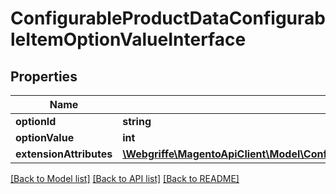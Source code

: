 # ConfigurableProductDataConfigurableItemOptionValueInterface

## Properties
Name | Type | Description | Notes
------------ | ------------- | ------------- | -------------
**optionId** | **string** | Option SKU | 
**optionValue** | **int** | Item id | [optional] 
**extensionAttributes** | [**\Webgriffe\MagentoApiClient\Model\ConfigurableProductDataConfigurableItemOptionValueExtensionInterface**](ConfigurableProductDataConfigurableItemOptionValueExtensionInterface.md) |  | [optional] 

[[Back to Model list]](../README.md#documentation-for-models) [[Back to API list]](../README.md#documentation-for-api-endpoints) [[Back to README]](../README.md)


